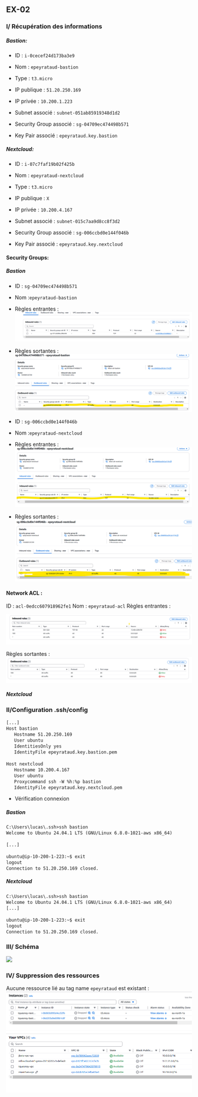## EX-02

### I/ Récupération des informations

##### Bastion:

- ID : `i-0cecef24d173ba3e9`

- Nom : `epeyrataud-bastion`

- Type : `t3.micro`

- IP publique : `51.20.250.169`

- IP privée : `10.200.1.223`

- Subnet associé : `subnet-051ab85919348d1d2`

- Security Group associé : `sg-04709ec474498b571`

- Key Pair associé : `epeyrataud.key.bastion`

##### Nextcloud:

- ID : `i-07c7faf19b02f425b`

- Nom : `epeyrataud-nextcloud`

- Type : `t3.micro`

- IP publique : `X`

- IP privée : `10.200.4.167`

- Subnet associé : `subnet-015c7aa9d8cc8f3d2`

- Security Group associé : `sg-006ccbd0e144f046b`

- Key Pair associé : `epeyrataud.key.nextcloud`

#### Security Groups:

##### Bastion

- ID : `sg-04709ec474498b571`
- Nom :`epeyrataud-bastion`
- Règles entrantes :
  ![](./screen/inbound_bastion.png)
- Règles sortantes :
  ![](./screen/outbound_bastion.png)

- ID : `sg-006ccbd0e144f046b`
- Nom :`epeyrataud-nextcloud`
- Règles entrantes :
  ![](./screen/inbound_nextcloud.png)
- Règles sortantes :
  ![](./screen/outbound_nextcloud.png)

#### Network ACL :

ID : `acl-0edcc607918962fe1`
Nom : `epeyrataud-acl`
Règles entrantes :

![](./screen/inbound_acl.png)

Règles sortantes :
![](./screen/Outbound_acl.png)

##### Nextcloud

### II/Configuration .ssh/config

```
[...]
Host bastion
   Hostname 51.20.250.169
   User ubuntu
   IdentitiesOnly yes
   IdentityFile epeyrataud.key.bastion.pem

Host nextcloud
   Hostname 10.200.4.167
   User ubuntu
   Proxycommand ssh -W %h:%p bastion
   IdentityFile epeyrataud.key.nextcloud.pem
```

- Vérification connexion

##### Bastion

```
C:\Users\lucas\.ssh>ssh bastion
Welcome to Ubuntu 24.04.1 LTS (GNU/Linux 6.8.0-1021-aws x86_64)

[...]

ubuntu@ip-10-200-1-223:~$ exit
logout
Connection to 51.20.250.169 closed.
```

##### Nextcloud

```
C:\Users\lucas\.ssh>ssh bastion
Welcome to Ubuntu 24.04.1 LTS (GNU/Linux 6.8.0-1021-aws x86_64)
[...]

ubuntu@ip-10-200-1-223:~$ exit
logout
Connection to 51.20.250.169 closed.
```

### III/ Schéma

![](./screen/schéma_bastion_nextcloud.png)

### IV/ Suppression des ressources

Aucune ressource lié au tag name `epeyrataud` est existant :
![](./screen/suppression_1.png)
![](./screen/suppression_2.png)

